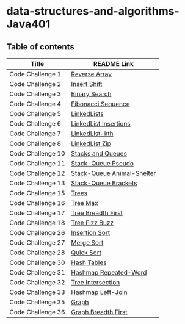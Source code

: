 # data-structures-and-algorithms-Java401

## Table of contents

|     **Title**     | **README Link** |
| ----------------- | --------------- |
| Code Challenge 1  |[Reverse Array](https://github.com/malkhaleel88/data-structures-and-algorithms-Java401/tree/main/challenge01)|
| Code Challenge 2  |[Insert Shift](https://github.com/malkhaleel88/data-structures-and-algorithms-Java401/tree/main/challenge02)|
| Code Challenge 3  |[Binary Search](https://github.com/malkhaleel88/data-structures-and-algorithms-Java401/tree/main/challenge03)|
| Code Challenge 4  |[Fibonacci Sequence](https://github.com/malkhaleel88/data-structures-and-algorithms-Java401/tree/main/challenge04)|
| Code Challenge 5  |[LinkedLists](https://github.com/malkhaleel88/data-structures-and-algorithms-Java401/tree/main/challenge05)|
| Code Challenge 6  |[LinkedList Insertions](https://github.com/malkhaleel88/data-structures-and-algorithms-Java401/tree/main/challenge05)|
| Code Challenge 7  |[LinkedList-kth](https://github.com/malkhaleel88/data-structures-and-algorithms-Java401/tree/main/challenge05)|
| Code Challenge 8  |[LinkedList Zip](https://github.com/malkhaleel88/data-structures-and-algorithms-Java401/tree/main/challenge05)|
| Code Challenge 10  |[Stacks and Queues](https://github.com/malkhaleel88/data-structures-and-algorithms-Java401/tree/main/challenge10)|
| Code Challenge 11  |[Stack-Queue Pseudo](https://github.com/malkhaleel88/data-structures-and-algorithms-Java401/tree/main/challenge10)|
| Code Challenge 12  |[Stack-Queue Animal-Shelter](https://github.com/malkhaleel88/data-structures-and-algorithms-Java401/tree/main/challenge10)|
| Code Challenge 13  |[Stack-Queue Brackets](https://github.com/malkhaleel88/data-structures-and-algorithms-Java401/tree/main/challenge10)|
| Code Challenge 15  |[Trees](https://github.com/malkhaleel88/data-structures-and-algorithms-Java401/tree/main/challenge15)|
| Code Challenge 16  |[Tree Max](https://github.com/malkhaleel88/data-structures-and-algorithms-Java401/tree/main/challenge15)|
| Code Challenge 17  |[Tree Breadth First](https://github.com/malkhaleel88/data-structures-and-algorithms-Java401/tree/main/challenge15)|
| Code Challenge 18  |[Tree Fizz Buzz](https://github.com/malkhaleel88/data-structures-and-algorithms-Java401/tree/main/challenge15)|
| Code Challenge 26  |[Insertion Sort](https://github.com/malkhaleel88/data-structures-and-algorithms-Java401/tree/main/challenge26)|
| Code Challenge 27  |[Merge Sort](https://github.com/malkhaleel88/data-structures-and-algorithms-Java401/tree/main/challenge26)|
| Code Challenge 28  |[Quick Sort](https://github.com/malkhaleel88/data-structures-and-algorithms-Java401/tree/main/challenge26)|
| Code Challenge 30  |[Hash Tables](https://github.com/malkhaleel88/data-structures-and-algorithms-Java401/tree/main/challenge30)|
| Code Challenge 31  |[Hashmap Repeated-Word](https://github.com/malkhaleel88/data-structures-and-algorithms-Java401/tree/main/challenge30)|
| Code Challenge 32  |[Tree Intersection](https://github.com/malkhaleel88/data-structures-and-algorithms-Java401/tree/main/challenge30)|
| Code Challenge 33  |[Hashmap Left-Join](https://github.com/malkhaleel88/data-structures-and-algorithms-Java401/tree/main/challenge30)|
| Code Challenge 35  |[Graph](https://github.com/malkhaleel88/data-structures-and-algorithms-Java401/tree/main/challenge35)|
| Code Challenge 36  |[Graph Breadth First](https://github.com/malkhaleel88/data-structures-and-algorithms-Java401/tree/main/challenge35)|

